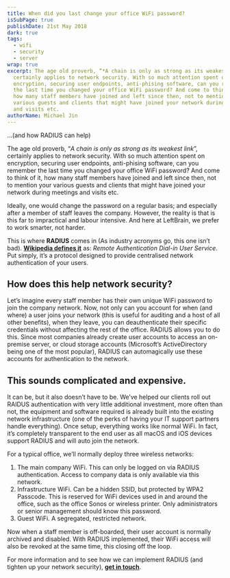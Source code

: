 ```yaml
---
title: When did you last change your office WiFi password?
isSubPage: true
publishDate: 21st May 2018
dark: true
tags:
  - wifi
  - security
  - server
wrap: true
excerpt: The age old proverb, “*A chain is only as strong as its weakest link*”,
  certainly applies to network security. With so much attention spent on
  encryption, securing user endpoints, anti-phising software, can you remember
  the last time you changed your office WiFi password? And come to think of it,
  how many staff members have joined and left since then, not to mention your
  various guests and clients that might have joined your network during meetings
  and visits etc.
authorName: Michael Jin
---
```


…(and how RADIUS can help)

The age old proverb, “*A chain is only as strong as its weakest link*”, certainly applies to network security. With so much attention spent on encryption, securing user endpoints, anti-phising software, can you remember the last time you changed your office WiFi password? And come to think of it, how many staff members have joined and left since then, not to mention your various guests and clients that might have joined your network during meetings and visits etc.

Ideally, one would change the password on a regular basis; and especially after a member of staff leaves the company. However, the reality is that is this far to impractical and labour intensive. And here at LeftBrain, we prefer to work smarter, not harder.

This is where **RADIUS** comes in (As industry acronyms go, this one isn’t bad). **[Wikipedia defines it](https://en.wikipedia.org/wiki/RADIUS)** as: *Remote Authentication Dial-in User Service*. Put simply, it’s a protocol designed to provide centralised network authentication of your users.

## How does this help network security?

Let’s imagine every staff member has their own unique WiFi password to join the company network. Now, not only can you account for when (and where) a user joins your network (this is useful for auditing and a host of all other benefits), when they leave, you can deauthenticate their specific credentials without affecting the rest of the office. RADIUS allows you to do this. Since most companies already create user accounts to access an on-premise server, or cloud storage accounts (Microsoft’s ActiveDirectory being one of the most popular), RADIUS can automagically use these accounts for authentication to the network.

## This sounds complicated and expensive.

It can be, but it also doesn’t have to be. We’ve helped our clients roll out RAIDUS authentication with very little additional investment, more often than not, the equipment and software required is already built into the existing network infrastructure (one of the perks of having your IT support partners handle everything). Once setup, everything works like normal WiFi. In fact, it’s completely transparent to the end user as all macOS and iOS devices support RADIUS and will auto join the network.

For a typical office, we’ll normally deploy three wireless networks:

1. The main company WiFi. This can only be logged on via RADIUS authentication. Access to company data is only available via this network.
2. Infrastructure WiFi. Can be a hidden SSID, but protected by WPA2 Passcode. This is reserved for WiFi devices used in and around the office, such as the office Sonos or wireless printer. Only administrators or senior management should know this password.
3. Guest WiFi. A segregated, restricted network.

Now when a staff member is off-boarded, their user account is normally archived and disabled. With RADIUS implemented, their WiFi access will also be revoked at the same time, this closing off the loop.

For more information and to see how we can implement RADIUS (and tighten up your network security), **[get in touch](http://leftbrain.it/get-in-touch/)**.